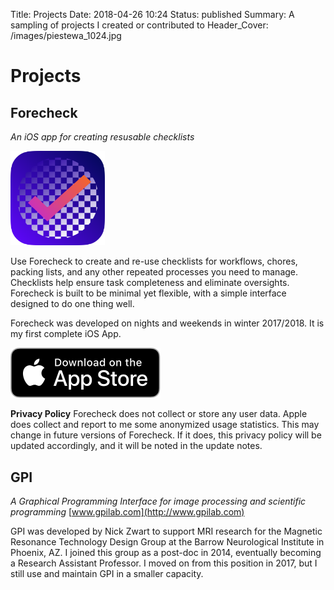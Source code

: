 Title: Projects
Date: 2018-04-26 10:24
Status: published
Summary: A sampling of projects I created or contributed to
Header_Cover: /images/piestewa\_1024.jpg

Projects
========

Forecheck
---------

*An iOS app for creating resusable checklists*

<img class="align-left" width="30%" src="/images/projects/ForecheckIcon_masked.png" alt="Forecheck app icon"/>

Use Forecheck to create and re-use checklists for workflows, chores,
packing lists, and any other repeated processes you need to manage.
Checklists help ensure task completeness and eliminate oversights.
Forecheck is built to be minimal yet flexible, with a simple interface
designed to do one thing well.

Forecheck was developed on nights and weekends in winter 2017/2018. It
is my first complete iOS App.

<a href="https://itunes.apple.com/us/app/Forecheck-checklist-maker/id1351180485">
    <img class="align-center" src="/images/projects/Download_on_the_App_Store_Badge_US-UK_RGB_blk_092917.svg" alt="Download Forecheck on the App Store" style="cursor: pointer;" />
</a>

**Privacy Policy** Forecheck does not collect or store any user data.
Apple does collect and report to me some anonymized usage statistics.
This may change in future versions of Forecheck. If it does, this
privacy policy will be updated accordingly, and it will be noted in the
update notes.

GPI
---

*A Graphical Programming Interface for image processing and scientific
programming* [www.gpilab.com](http://www.gpilab.com)

GPI was developed by Nick Zwart to support MRI research for the Magnetic
Resonance Technology Design Group at the Barrow Neurological Institute
in Phoenix, AZ. I joined this group as a post-doc in 2014, eventually
becoming a Research Assistant Professor. I moved on from this position
in 2017, but I still use and maintain GPI in a smaller capacity.
